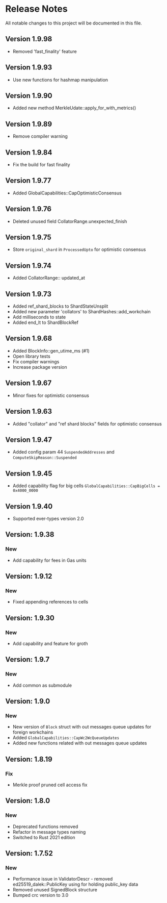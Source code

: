 # Release Notes

All notable changes to this project will be documented in this file.

## Version 1.9.98

- Removed 'fast_finality' feature

## Version 1.9.93

- Use new functions for hashmap manipulation

## Version 1.9.90

- Added new method MerkleUdate::apply_for_with_metrics()

## Version 1.9.89

- Remove compiler warning

## Version 1.9.84

- Fix the build for fast finality

## Version 1.9.77

- Added GlobalCapabilities::CapOptimisticConsensus

## Version 1.9.76

-  Deleted unused field CollatorRange.unexpected_finish

## Version 1.9.75

- Store `original_shard` in `ProcessedUpto` for optimistic consensus

## Version 1.9.74

- Added CollatorRange:: updated_at

## Version 1.9.73

- Added ref_shard_blocks to ShardStateUnsplit
- Added new parameter 'collators' to ShardHashes::add_workchain
- Add milliseconds to state
- Added end_lt to ShardBlockRef

## Version 1.9.68

- Added BlockInfo::gen_utime_ms (#1)
- Open library tests
- Fix compiler warnings
- Increase package version

## Version 1.9.67

- Minor fixes for optimistic consensus

## Version 1.9.63

- Added "collator" and "ref shard blocks" fields for optimistic consensus

## Version 1.9.47

- Added config param 44 `SuspendedAddresses` and `ComputeSkipReason::Suspended`

## Version 1.9.45

- Added capability flag for big cells `GlobalCapabilities::CapBigCells = 0x4000_0000`

## Version 1.9.40

- Supported ever-types version 2.0

## Version: 1.9.38

### New

- Add capability for fees in Gas units

## Version: 1.9.12

### New

- Fixed appending references to cells

## Version: 1.9.30

### New

- Add capability and feature for groth

## Version: 1.9.7

### New

- Add common as submodule

## Version: 1.9.0

### New

- New version of `Block` struct with out messages queue updates for foreign workchains
- Added `GlobalCapabilities::CapWc2WcQueueUpdates`
- Added new functions related with out messages queue updates

## Version: 1.8.19

### Fix

- Merkle proof pruned cell access fix

## Version: 1.8.0

### New

- Deprecated functions removed
- Refactor in message types naming
- Switched to Rust 2021 edition

## Version: 1.7.52

### New

- Performance issue in ValidatorDescr - removed ed25519_dalek::PublicKey using for holding public_key data
- Removed unused SignedBlock structure
- Bumped crc version to 3.0
